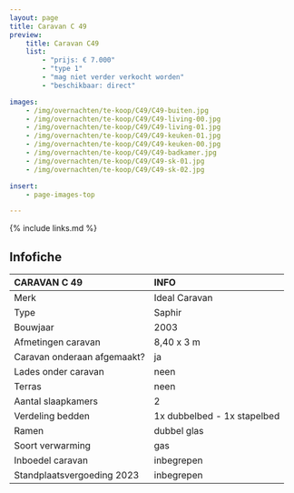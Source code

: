 ```yaml
---
layout: page
title: Caravan C 49
preview:
    title: Caravan C49
    list:
        - "prijs: € 7.000"
        - "type 1"
        - "mag niet verder verkocht worden"
        - "beschikbaar: direct"

images:
    - /img/overnachten/te-koop/C49/C49-buiten.jpg
    - /img/overnachten/te-koop/C49/C49-living-00.jpg
    - /img/overnachten/te-koop/C49/C49-living-01.jpg
    - /img/overnachten/te-koop/C49/C49-keuken-01.jpg
    - /img/overnachten/te-koop/C49/C49-keuken-00.jpg
    - /img/overnachten/te-koop/C49/C49-badkamer.jpg
    - /img/overnachten/te-koop/C49/C49-sk-01.jpg
    - /img/overnachten/te-koop/C49/C49-sk-02.jpg

insert:
    - page-images-top

---
```


{% include links.md %}



## Infofiche

CARAVAN C 49                | INFO        |
:---------------------------|:------------|
Merk                        |Ideal Caravan
Type                        |Saphir
Bouwjaar                    |2003
Afmetingen caravan          |8,40 x 3 m
Caravan onderaan afgemaakt? |ja
Lades onder caravan         |neen
Terras                      |neen
Aantal slaapkamers          |2
Verdeling bedden            |1x dubbelbed - 1x stapelbed
Ramen                       |dubbel glas
Soort verwarming            |gas
Inboedel caravan            |inbegrepen
Standplaatsvergoeding 2023  |inbegrepen
